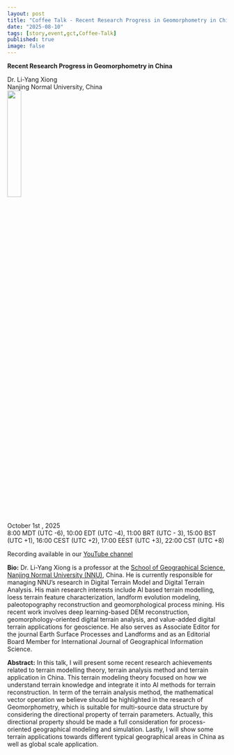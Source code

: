 ```yaml
---
layout: post
title: "Coffee Talk - Recent Research Progress in Geomorphometry in China"
date: "2025-08-10"
tags: [story,event,gct,Coffee-Talk]
published: true
image: false
---
```


**Recent Research Progress in Geomorphometry in China**



Dr. Li-Yang Xiong  
Nanjing Normal University, China  
<img src="{{site.baseurl}}/uploads/img/faces/liyangxiong.png" width="25%" />

October 1st , 2025  
8:00 MDT (UTC -6), 10:00 EDT (UTC -4), 11:00 BRT (UTC - 3), 15:00 BST (UTC +1), 16:00 CEST (UTC +2), 17:00 EEST (UTC +3), 22:00 CST (UTC +8)  

Recording available in our [YouTube channel][video_liyang]  


**Bio:** Dr. Li-Yang Xiong is a professor at the [School of Geographical Science, Nanjing Normal University (NNU)](http://schools.njnu.edu.cn/geog/), China. He is currently responsible for managing NNU’s research in Digital Terrain Model and Digital Terrain Analysis. His main research interests include AI based terrain modelling, loess terrain feature characterization, landform evolution modeling, paleotopography reconstruction and geomorphological process mining. His recent work involves deep learning-based DEM reconstruction, geomorphology-oriented digital terrain analysis, and value-added digital terrain applications for geoscience. He also serves as Associate Editor for the journal Earth Surface Processes and Landforms and as an Editorial Board Member for International Journal of Geographical Information Science.  

**Abstract:** In this talk, I will present some recent research achievements related to terrain modelling theory, terrain analysis method and terrain application in China. This terrain modeling theory focused on how we understand terrain knowledge and integrate it into AI methods for terrain reconstruction. In term of the terrain analysis method, the mathematical vector operation we believe should be highlighted in the research of Geomorphometry, which is suitable for multi-source data structure by considering the directional property of terrain parameters. Actually, this directional property should be made a full consideration for process- oriented geographical modeling and simulation. Lastly, I will show some terrain applications towards different typical geographical areas in China as well as global scale application.


[video_liyang]: <https://youtu.be/p2kKiAg_8ZM>
